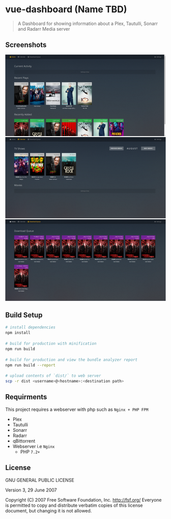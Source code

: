 # vue-dashboard (Name TBD)

> A Dashboard for showing information about a Plex, Tautulli, Sonarr and Radarr Media server

## Screenshots

![](./home.png?raw=true "Home Page")
![](./calendar.png?raw=true "Calendar")
![](./queue.png?raw=true "Download Queue")

## Build Setup

``` bash
# install dependencies
npm install

# build for production with minification
npm run build

# build for production and view the bundle analyzer report
npm run build --report

# upload contents of `dist/` to web server
scp -r dist <username>@<hostname>:<destination path>
```
## Requirments

This project requires a webserver with php such as `Nginx + PHP FPM`

- Plex
- Tautulli
- Sonarr
- Radarr
- qBittorrent
- Webserver i.e `Nginx`
  - PHP `7.2+`

## License
GNU GENERAL PUBLIC LICENSE

 Version 3, 29 June 2007

 Copyright (C) 2007 Free Software Foundation, Inc. <http://fsf.org/>
 Everyone is permitted to copy and distribute verbatim copies
 of this license document, but changing it is not allowed.
